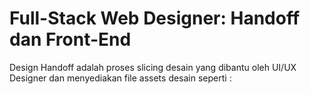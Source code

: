 # Full-Stack Web Designer: Handoff dan Front-End

Design Handoff adalah proses slicing desain yang dibantu oleh UI/UX Designer dan menyediakan file assets desain seperti :
